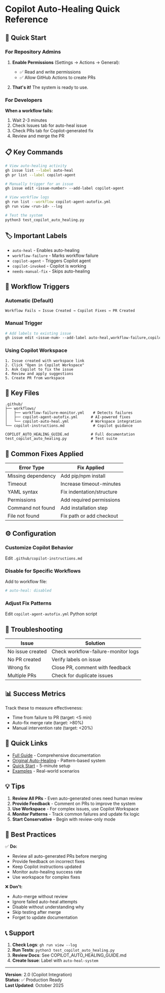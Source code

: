 # Copilot Auto-Healing Quick Reference

## 🚀 Quick Start

### For Repository Admins

1. **Enable Permissions** (Settings → Actions → General):
   - ✅ Read and write permissions
   - ✅ Allow GitHub Actions to create PRs

2. **That's it!** The system is ready to use.

### For Developers

**When a workflow fails:**
1. Wait 2-3 minutes
2. Check Issues tab for auto-heal issue
3. Check PRs tab for Copilot-generated fix
4. Review and merge the PR

## 📋 Key Commands

```bash
# View auto-healing activity
gh issue list --label auto-heal
gh pr list --label copilot-agent

# Manually trigger for an issue
gh issue edit <issue-number> --add-label copilot-agent

# View workflow logs
gh run list --workflow copilot-agent-autofix.yml
gh run view <run-id> --log

# Test the system
python3 test_copilot_auto_healing.py
```

## 🏷️ Important Labels

- `auto-heal` - Enables auto-healing
- `workflow-failure` - Marks workflow failure
- `copilot-agent` - Triggers Copilot agent
- `copilot-invoked` - Copilot is working
- `needs-manual-fix` - Skips auto-healing

## 🔄 Workflow Triggers

### Automatic (Default)
```
Workflow Fails → Issue Created → Copilot Fixes → PR Created
```

### Manual Trigger
```bash
# Add labels to existing issue
gh issue edit <issue-num> --add-label auto-heal,workflow-failure,copilot-agent
```

### Using Copilot Workspace
```
1. Issue created with workspace link
2. Click "Open in Copilot Workspace"
3. Ask Copilot to fix the issue
4. Review and apply suggestions
5. Create PR from workspace
```

## 📁 Key Files

```
.github/
├── workflows/
│   ├── workflow-failure-monitor.yml    # Detects failures
│   ├── copilot-agent-autofix.yml      # AI-powered fixes
│   └── copilot-auto-heal.yml          # Workspace integration
└── copilot-instructions.md             # Copilot guidance

COPILOT_AUTO_HEALING_GUIDE.md          # Full documentation
test_copilot_auto_healing.py           # Test suite
```

## 🔧 Common Fixes Applied

| Error Type | Fix Applied |
|------------|-------------|
| Missing dependency | Add pip/npm install |
| Timeout | Increase timeout-minutes |
| YAML syntax | Fix indentation/structure |
| Permissions | Add required permissions |
| Command not found | Add installation step |
| File not found | Fix path or add checkout |

## ⚙️ Configuration

### Customize Copilot Behavior
Edit `.github/copilot-instructions.md`

### Disable for Specific Workflows
Add to workflow file:
```yaml
# auto-heal: disabled
```

### Adjust Fix Patterns
Edit `copilot-agent-autofix.yml` Python script

## 🐛 Troubleshooting

| Issue | Solution |
|-------|----------|
| No issue created | Check workflow-failure-monitor logs |
| No PR created | Verify labels on issue |
| Wrong fix | Close PR, comment with feedback |
| Multiple PRs | Check for duplicate issues |

## 📊 Success Metrics

Track these to measure effectiveness:
- Time from failure to PR (target: <5 min)
- Auto-fix merge rate (target: >80%)
- Manual intervention rate (target: <20%)

## 🔗 Quick Links

- [Full Guide](./COPILOT_AUTO_HEALING_GUIDE.md) - Comprehensive documentation
- [Original Auto-Healing](./AUTO_HEALING_WORKFLOWS.md) - Pattern-based system
- [Quick Start](./AUTO_HEALING_QUICK_START.md) - 5-minute setup
- [Examples](./AUTO_HEALING_EXAMPLES.md) - Real-world scenarios

## 💡 Tips

1. **Review All PRs** - Even auto-generated ones need human review
2. **Provide Feedback** - Comment on PRs to improve the system
3. **Use Workspace** - For complex issues, use Copilot Workspace
4. **Monitor Patterns** - Track common failures and update fix logic
5. **Start Conservative** - Begin with review-only mode

## 🎯 Best Practices

✅ **Do:**
- Review all auto-generated PRs before merging
- Provide feedback on incorrect fixes
- Keep Copilot instructions updated
- Monitor auto-healing success rate
- Use workspace for complex fixes

❌ **Don't:**
- Auto-merge without review
- Ignore failed auto-heal attempts
- Disable without understanding why
- Skip testing after merge
- Forget to update documentation

## 📞 Support

1. **Check Logs**: `gh run view --log`
2. **Run Tests**: `python3 test_copilot_auto_healing.py`
3. **Review Docs**: See COPILOT_AUTO_HEALING_GUIDE.md
4. **Create Issue**: Label with `auto-heal-system`

---

**Version**: 2.0 (Copilot Integration)  
**Status**: ✅ Production Ready  
**Last Updated**: October 2025

